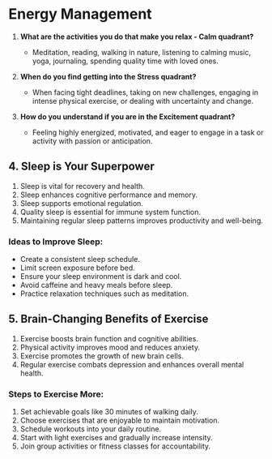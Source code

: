 # Energy Management

1. **What are the activities you do that make you relax - Calm quadrant?**
    - Meditation, reading, walking in nature, listening to calming music, yoga, journaling, spending quality time with loved ones.

2. **When do you find getting into the Stress quadrant?**
    - When facing tight deadlines, taking on new challenges, engaging in intense physical exercise, or dealing with uncertainty and change.

3. **How do you understand if you are in the Excitement quadrant?**
    - Feeling highly energized, motivated, and eager to engage in a task or activity with passion or anticipation.

## 4. Sleep is Your Superpower
1. Sleep is vital for recovery and health.
2. Sleep enhances cognitive performance and memory.
3. Sleep supports emotional regulation.
4. Quality sleep is essential for immune system function.
5. Maintaining regular sleep patterns improves productivity and well-being.

### Ideas to Improve Sleep:
- Create a consistent sleep schedule.
- Limit screen exposure before bed.
- Ensure your sleep environment is dark and cool.
- Avoid caffeine and heavy meals before sleep.
- Practice relaxation techniques such as meditation.

## 5. Brain-Changing Benefits of Exercise

1. Exercise boosts brain function and cognitive abilities.
2. Physical activity improves mood and reduces anxiety.
3. Exercise promotes the growth of new brain cells.
5. Regular exercise combats depression and enhances overall mental health.

### Steps to Exercise More:
1. Set achievable goals like 30 minutes of walking daily.
2. Choose exercises that are enjoyable to maintain motivation.
3. Schedule workouts into your daily routine.
4. Start with light exercises and gradually increase intensity.
5. Join group activities or fitness classes for accountability.
